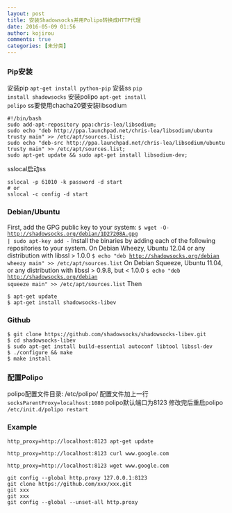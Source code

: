 ```yaml
---
layout: post
title: 安装Shadowsocks并用Polipo转换成HTTP代理
date: 2016-05-09 01:56
author: kojirou
comments: true
categories: [未分类]
---
```

<h3>Pip安装</h3>

安装pip
<code>apt-get install python-pip</code>
安装ss
<code>pip install shadowsocks</code>
安装polipo
<code>apt-get install polipo</code>
ss要使用chacha20要安装libsodium

<pre><code>#!/bin/bash
sudo add-apt-repository ppa:chris-lea/libsodium;
sudo echo "deb http://ppa.launchpad.net/chris-lea/libsodium/ubuntu trusty main" &gt;&gt; /etc/apt/sources.list;
sudo echo "deb-src http://ppa.launchpad.net/chris-lea/libsodium/ubuntu trusty main" &gt;&gt; /etc/apt/sources.list;
sudo apt-get update &amp;&amp; sudo apt-get install libsodium-dev;
</code></pre>

sslocal启动ss

<pre><code>sslocal -p 61010 -k password -d start
# or
sslocal -c config -d start
</code></pre>

<h3>Debian/Ubuntu</h3>

First, add the GPG public key to your system:
<code>$ wget -O- http://shadowsocks.org/debian/1D27208A.gpg | sudo apt-key add -</code>
Install the binaries by adding each of the following repositories to your system.
On Debian Wheezy, Ubuntu 12.04 or any distribution with libssl > 1.0.0
<code>$ echo "deb http://shadowsocks.org/debian wheezy main" &gt;&gt; /etc/apt/sources.list</code>
On Debian Squeeze, Ubuntu 11.04, or any distribution with libssl > 0.9.8, but &lt; 1.0.0
<code>$ echo "deb http://shadowsocks.org/debian squeeze main" &gt;&gt; /etc/apt/sources.list</code>
Then

<pre><code>$ apt-get update
$ apt-get install shadowsocks-libev
</code></pre>

<h3>Github</h3>

<pre><code>$ git clone https://github.com/shadowsocks/shadowsocks-libev.git
$ cd shadowsocks-libev
$ sudo apt-get install build-essential autoconf libtool libssl-dev
$ ./configure &amp;&amp; make
$ make install
</code></pre>

<h3>配置Polipo</h3>

polipo配置文件目录: /etc/polipo/
配置文件加上一行
<code>socksParentProxy=localhost:1080</code>
polipo默认端口为8123
修改完后重启polipo
<code>/etc/init.d/polipo restart</code>

<h3>Example</h3>

<pre><code>http_proxy=http://localhost:8123 apt-get update

http_proxy=http://localhost:8123 curl www.google.com

http_proxy=http://localhost:8123 wget www.google.com

git config --global http.proxy 127.0.0.1:8123
git clone https://github.com/xxx/xxx.git
git xxx
git xxx
git config --global --unset-all http.proxy
</code></pre>
